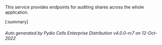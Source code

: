 






This service provides endpoints for auditing shares across the whole application.

[:summary]

###### Auto generated by Pydio Cells Enterprise Distribution v4.0.0-rc7 on 12-Oct-2022
